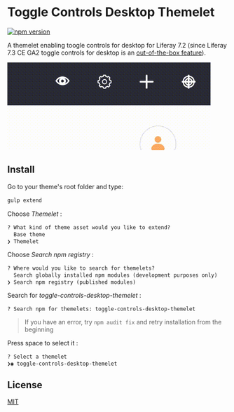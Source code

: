 # Toggle Controls Desktop Themelet

[![npm version](https://badge.fury.io/js/toggle-controls-desktop-themelet.svg)](https://badge.fury.io/js/toggle-controls-desktop-themelet)

A themelet enabling toogle controls for desktop for Liferay 7.2 (since Liferay 7.3 CE GA2 toggle controls for desktop is an [out-of-the-box feature](https://issues.liferay.com/browse/LPS-108216)).

![Toggle Controls](doc/toggle-controls.gif) 

## Install

Go to your theme's root folder and type:
```bash
gulp extend
```
Choose _Themelet_ :
```
? What kind of theme asset would you like to extend? 
  Base theme 
❯ Themelet 
```
Choose _Search npm registry_ :
```
? Where would you like to search for themelets? 
  Search globally installed npm modules (development purposes only) 
❯ Search npm registry (published modules) 
```
Search for _toggle-controls-desktop-themelet_ :
```
? Search npm for themelets: toggle-controls-desktop-themelet
```
> If you have an error, try `npm audit fix` and retry installation from the beginning 

Press space to select it :
```
? Select a themelet 
❯◉ toggle-controls-desktop-themelet
```
## License

[MIT](LICENSE)
